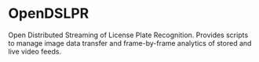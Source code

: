 # OpenDSLPR
Open Distributed Streaming of License Plate Recognition. Provides scripts to manage image data transfer and frame-by-frame analytics of stored and live video feeds.
